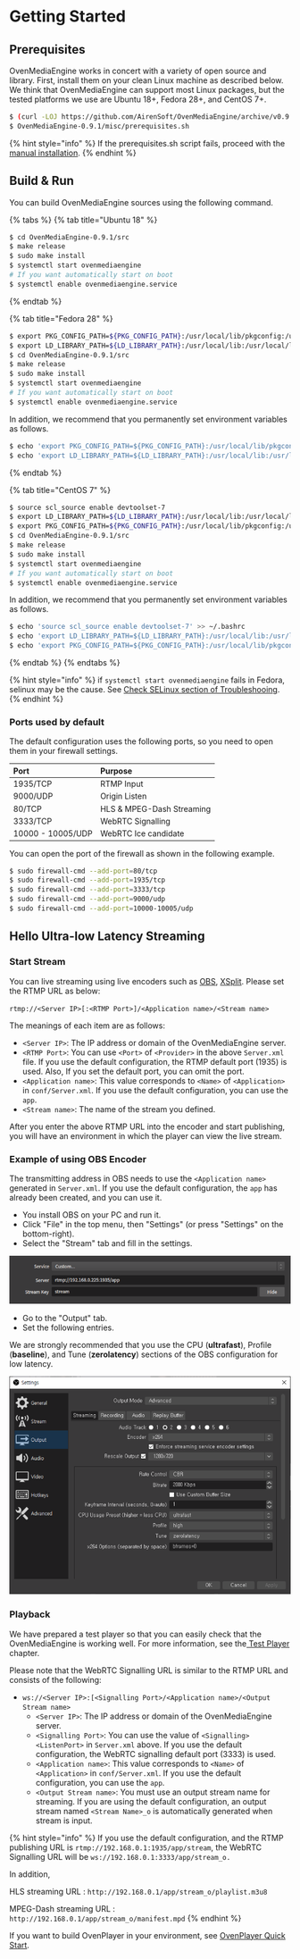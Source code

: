 # Getting Started

## Prerequisites

OvenMediaEngine works in concert with a variety of open source and library. First, install them on your clean Linux machine as described below. We think that OvenMediaEngine can support most Linux packages, but the tested platforms we use are Ubuntu 18+, Fedora 28+, and CentOS 7+.

```bash
$ (curl -LOJ https://github.com/AirenSoft/OvenMediaEngine/archive/v0.9.1.tar.gz && tar xvfz OvenMediaEngine-0.9.1.tar.gz)
$ OvenMediaEngine-0.9.1/misc/prerequisites.sh
```

{% hint style="info" %}
If the prerequisites.sh script fails, proceed with the [manual installation](troubleshooting.md#prerequisites-sh-script-failed).
{% endhint %}

## **Build & Run**

You can build OvenMediaEngine sources using the following command.

{% tabs %}
{% tab title="Ubuntu 18" %}
```bash
$ cd OvenMediaEngine-0.9.1/src
$ make release
$ sudo make install
$ systemctl start ovenmediaengine
# If you want automatically start on boot
$ systemctl enable ovenmediaengine.service 
```
{% endtab %}

{% tab title="Fedora 28" %}
```bash
$ export PKG_CONFIG_PATH=${PKG_CONFIG_PATH}:/usr/local/lib/pkgconfig:/usr/local/lib64/pkgconfig
$ export LD_LIBRARY_PATH=${LD_LIBRARY_PATH}:/usr/local/lib:/usr/local/lib64
$ cd OvenMediaEngine-0.9.1/src
$ make release
$ sudo make install
$ systemctl start ovenmediaengine
# If you want automatically start on boot
$ systemctl enable ovenmediaengine.service
```

In addition, we recommend that you permanently set environment variables as follows.

```bash
$ echo 'export PKG_CONFIG_PATH=${PKG_CONFIG_PATH}:/usr/local/lib/pkgconfig:/usr/local/lib64/pkgconfig' >> ~/.bashrc 
$ echo 'export LD_LIBRARY_PATH=${LD_LIBRARY_PATH}:/usr/local/lib:/usr/local/lib64' >> ~/.bashrc
```
{% endtab %}

{% tab title="CentOS 7" %}
```bash
$ source scl_source enable devtoolset-7
$ export LD_LIBRARY_PATH=${LD_LIBRARY_PATH}:/usr/local/lib:/usr/local/lib64:/usr/lib
$ export PKG_CONFIG_PATH=${PKG_CONFIG_PATH}:/usr/local/lib/pkgconfig:/usr/local/lib64/pkgconfig
$ cd OvenMediaEngine-0.9.1/src
$ make release
$ sudo make install
$ systemctl start ovenmediaengine
# If you want automatically start on boot
$ systemctl enable ovenmediaengine.service
```

In addition, we recommend that you permanently set environment variables as follows.

```bash
$ echo 'source scl_source enable devtoolset-7' >> ~/.bashrc 
$ echo 'export LD_LIBRARY_PATH=${LD_LIBRARY_PATH}:/usr/local/lib:/usr/local/lib64:/usr/lib' >> ~/.bashrc 
$ echo 'export PKG_CONFIG_PATH=${PKG_CONFIG_PATH}:/usr/local/lib/pkgconfig:/usr/local/lib64/pkgconfig' >> ~/.bashrc
```
{% endtab %}
{% endtabs %}

{% hint style="info" %}
if `systemctl start ovenmediaengine` fails in Fedora, selinux may be the cause. See [Check SELinux section of Troubleshooing](troubleshooting.md#check-selinux).
{% endhint %}

### Ports used by default

The default configuration uses the following ports, so you need to open them in your firewall settings. 

| Port | Purpose |
| :--- | :--- |
| 1935/TCP | RTMP Input |
| 9000/UDP | Origin Listen |
| 80/TCP | HLS & MPEG-Dash Streaming |
| 3333/TCP | WebRTC Signalling |
| 10000 - 10005/UDP | WebRTC Ice candidate |

You can open the port of the firewall as shown in the following example.

```bash
$ sudo firewall-cmd --add-port=80/tcp
$ sudo firewall-cmd --add-port=1935/tcp
$ sudo firewall-cmd --add-port=3333/tcp
$ sudo firewall-cmd --add-port=9000/udp
$ sudo firewall-cmd --add-port=10000-10005/udp
```

## Hello Ultra-low Latency Streaming

### Start Stream

You can live streaming using live encoders such as [OBS](https://obsproject.com/), [XSplit](https://www.xsplit.com). Please set the RTMP URL as below:

`rtmp://<Server IP>[:<RTMP Port>]/<Application name>/<Stream name>`

The meanings of each item are as follows:

* `<Server IP>`: The IP address or domain of the OvenMediaEngine server.
* `<RTMP Port>`: You can use `<Port>` of `<Provider>` in the above `Server.xml` file. If you use the default  configuration, the RTMP default port \(1935\) is used. Also, If you set the default port, you can omit the port.
* `<Application name>`: This value corresponds to `<Name>` of `<Application>` in `conf/Server.xml`. If you use the default configuration, you can use the `app`.
* `<Stream name>`:  The name of the stream you defined.

After you enter the above RTMP URL into the encoder and start publishing, you will have an environment in which the player can view the live stream.

### **Example of using OBS Encoder**

The transmitting address in OBS needs to use the `<Application name>` generated in `Server.xml`. If you use the default configuration, the `app` has already been created, and you can use it.

* You install OBS on your PC and run it.
* Click "File" in the top menu, then "Settings" \(or press "Settings" on the bottom-right\).
* Select the "Stream" tab and fill in the settings.

![If you press the &quot;Service&quot; and select to &quot;Custom&quot;, your screen will be the same as this image.](.gitbook/assets/image%20%288%29%20%281%29.png)

* Go to the "Output" tab.
* Set the following entries.

We are strongly recommended that you use the CPU \(**ultrafast**\), Profile \(**baseline**\), and Tune \(**zerolatency**\) sections of the OBS configuration for low latency.

![](.gitbook/assets/image%20%2816%29%20%282%29%20%282%29%20%282%29%20%282%29%20%281%29.png)

### Playback

We have prepared a test player so that you can easily check that the OvenMediaEngine is working well. For more information, see the[ Test Player](test-player.md) chapter.

Please note that the WebRTC Signalling URL is similar to the RTMP URL and consists of the following:

* `ws://<Server IP>:[<Signalling Port>/<Application name>/<Output Stream name>`
  * `<Server IP>`: The IP address or domain of the OvenMediaEngine server.
  * `<Signalling Port>`: You can use the value of `<Signalling><ListenPort>` in `Server.xml` above. If you use the default configuration, the WebRTC signalling default port \(3333\) is used. 
  * `<Application name>`: This value corresponds to `<Name>` of `<Application>` in `conf/Server.xml`. If you use the default configuration, you can use the `app`.
  * `<Output Stream name>`: You must use an output stream name for streaming. If you are using the default configuration, an output stream named `<Stream Name>_o` is automatically generated when stream is input.

{% hint style="info" %}
 If you use the default configuration, and the RTMP publishing URL is `rtmp://192.168.0.1:1935/app/stream`, the WebRTC Signalling URL will be `ws://192.168.0.1:3333/app/stream_o.` 

In addition, 

HLS streaming URL : `http://192.168.0.1/app/stream_o/playlist.m3u8` 

MPEG-Dash streaming URL : `http://192.168.0.1/app/stream_o/manifest.mpd`
{% endhint %}

If you want to build OvenPlayer in your environment, see [OvenPlayer Quick Start](https://github.com/AirenSoft/OvenPlayer#quick-start).


